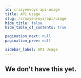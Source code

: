 ```yaml
---
id: crazyenvoys-api-usage
title: API Usage
slug: /crazyenvoys/api/usage
hide_title: false
hide_table_of_contents: true

pagination_next: null
pagination_prev: null

sidebar_label: API Usage
---
```

## We don't have this yet.